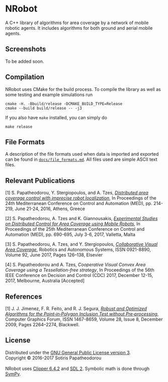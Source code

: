# NRobot
A C++ library of algorithms for area coverage by a network of mobile robotic
agents. It includes algorithms for both ground and aerial mobile agents.

## Screenshots
To be added soon.

## Compilation
NRobot uses CMake for the build process. To compile the library as well as some
testing and example simulations run
```
cmake -H. -Bbuild/release -DCMAKE_BUILD_TYPE=Release
cmake --build build/release -- -j3
```

If you also have `make` installed, you can simply do
```
make release
```

## File Formats
A description of the file formats used when data is imported and exported can be found in [`docs/file_formats.md`](./docs/file_formats.md). All files used are simple ASCII text files.

## Relevant Publications
[1] S. Papatheodorou, Y. Stergiopoulos, and A. Tzes, [*Distributed area coverage control with imprecise robot localization*](http://ieeexplore.ieee.org/document/7535920/), In Proceedings of the 24th Mediterranean Conference on Control and Automation (MED), pp. 214-219, June 21-24, 2016, Athens, Greece

[2] S. Papatheodorou, A. Tzes and K. Giannousakis, [*Experimental Studies on Distributed Control for Area Coverage using Mobile Robots*](https://doi.org/10.1109/MED.2017.7984198), In Proceedings of the 25th Mediterranean Conference on Control and Automation (MED), pp. 690-695, July 3-6, 2017, Valletta, Malta

[3] S. Papatheodorou, A. Tzes, and Y. Stergiopoulos, [*Collaborative Visual Area Coverage*](https://doi.org/10.1016/j.robot.2017.03.005), Robotics and Autonomous Systems, ISSN 0921-8890, Volume 92, June 2017, Pages 126–138, Elsevier

[4] S. Papatheodorou and A. Tzes, *Cooperative Visual Convex Area Coverage using a Tessellation-free strategy*, In Proceedings of the 56th IEEE Conference on Decision and Control (CDC) 2017, December 12-15, 2017, Melbourne, Australia [Accepted]

## References
[1] J. J. Jimenez, F. R. Feito, and R. J. Segura, [*Robust and Optimized Algorithms for the Point‐in‐Polygon Inclusion Test without Pre‐processing*](https://doi.org/10.1111/j.1467-8659.2009.01481.x), Computer Graphics Forum, ISSN 1467-8659, Volume 28, Issue 8, December 2009, Pages 2264–2274, Blackwell.

## License
Distributed under the [GNU General Public License version 3](LICENSE.txt).
<br>
Copyright © 2016-2017 Sotiris Papatheodorou
<br>
<br>
NRobot uses [Clipper 6.4.2](http://angusj.com/delphi/clipper.php) and
[SDL 2](https://www.libsdl.org/). Symbolic math is done through
[SymPy](http://www.sympy.org/en/index.html).

